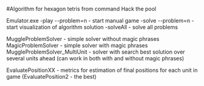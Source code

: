 #Algorithm for hexagon tetris from command Hack the pool

Emulator.exe
-play --problem=n   - start manual game
-solve --problem=n  - start visualization of algorithm solution
-solveAll           - solve all problems

MuggleProblemSolver - simple solver without magic phrases
MagicProblemSolver  - simple solver with magic phrases
MuggleProblemSolver_MultiUnit  - solver with search best solution over several units ahead (can work in both with and without magic phrases)
 
EvaluatePositionXX - metrics for estimation of final positions for each unit in game (EvaluatePosition2 - the best)
